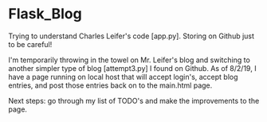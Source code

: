 # Flask_Blog
Trying to understand Charles Leifer's code [app.py]. Storing on Github just to be careful!

I'm temporarily throwing in the towel on Mr. Leifer's blog and switching to another simpler type of blog [attempt3.py] I found on Github.
As of 8/2/19, I have a page running on local host that will accept login's, accept blog entries, 
and post those entries back on to the main.html page.

Next steps: go through my list of TODO's and make the improvements to the page. 
